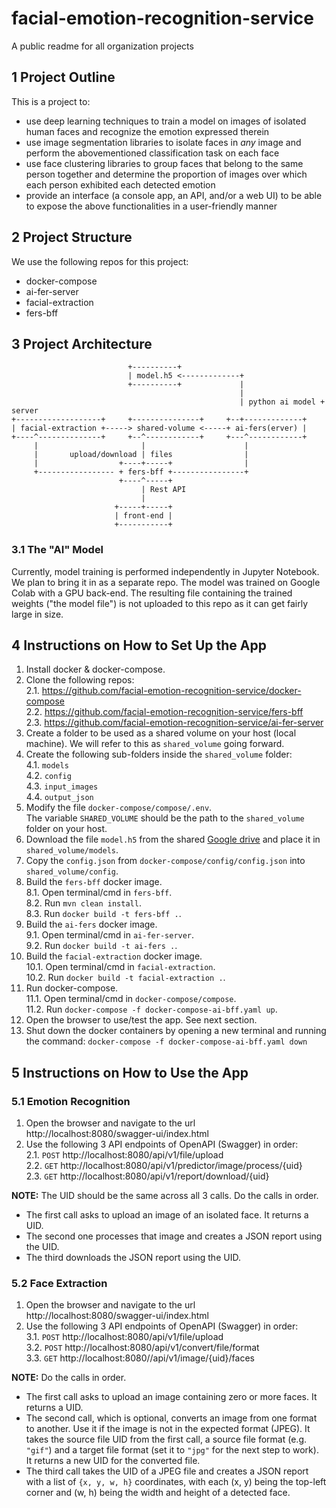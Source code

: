 # facial-emotion-recognition-service
A public readme for all organization projects

## 1 Project Outline
This is a project to:
- use deep learning techniques to train a model on images of isolated human faces and recognize the emotion expressed therein
- use image segmentation libraries to isolate faces in _any_ image and perform the abovementioned classification task on each face
- use face clustering libraries to group faces that belong to the same person together and determine the proportion of images over which each person exhibited each detected emotion
- provide an interface (a console app, an API, and/or a web UI) to be able to expose the above functionalities in a user-friendly manner

## 2 Project Structure
We use the following repos for this project:
- docker-compose
- ai-fer-server
- facial-extraction
- fers-bff

## 3 Project Architecture
```
                          +----------+
                          | model.h5 <-------------+
                          +----------+             | 
                                                   |
                                                   | python ai model + server
+-------------------+     +---------------+     +--+-------------+  
| facial-extraction +-----> shared-volume <-----+ ai-fers(erver) |  
+----^--------------+     +--^------------+     +---^------------+  
     |                       |                      |
     |       upload/download | files                | 
     |                  +----+-----+                |
     +----------------- + fers-bff +----------------+
                        +----^-----+
                             | Rest API
                             |
                       +-----+-----+
                       | front-end |
                       +-----------+
```

### 3.1 The "AI" Model
Currently, model training is performed independently in Jupyter Notebook. We plan to bring it in as a separate repo. 
The model was trained on Google Colab with a GPU back-end. 
The resulting file containing the trained weights ("the model file") is not uploaded to this repo as it can get fairly large in size.

## 4 Instructions on How to Set Up the App
1. Install docker & docker-compose.
2. Clone the following repos:  
  2.1. https://github.com/facial-emotion-recognition-service/docker-compose  
  2.2. https://github.com/facial-emotion-recognition-service/fers-bff  
  2.3. https://github.com/facial-emotion-recognition-service/ai-fer-server
3. Create a folder to be used as a shared volume on your host (local machine). We will refer to this as `shared_volume` going forward.
4. Create the following sub-folders inside the `shared_volume` folder:  
  4.1. `models`  
  4.2. `config`  
  4.3. `input_images`  
  4.4. `output_json`
5. Modify the file `docker-compose/compose/.env`.  
   The variable `SHARED_VOLUME` should be the path to the `shared_volume` folder on your host. 
6. Download the file `model.h5` from the shared [Google drive](https://drive.google.com/file/d/1Mf0__74ZPcseefAQvaK-y3_TQEyplGXX/view?usp=drive_link) and place it in `shared_volume/models`.
7. Copy the `config.json` from `docker-compose/config/config.json` into `shared_volume/config`.
8. Build the `fers-bff` docker image.  
  8.1. Open terminal/cmd in `fers-bff`.  
  8.2. Run `mvn clean install`.  
  8.3. Run `docker build -t fers-bff .`.
9. Build the `ai-fers` docker image.  
  9.1. Open terminal/cmd in `ai-fer-server`.  
  9.2. Run `docker build -t ai-fers .`.
10. Build the `facial-extraction` docker image.  
  10.1. Open terminal/cmd in `facial-extraction`.  
  10.2. Run `docker build -t facial-extraction .`.  
11. Run docker-compose.  
  11.1. Open terminal/cmd in `docker-compose/compose`.  
  11.2. Run `docker-compose -f docker-compose-ai-bff.yaml up`.
12. Open the browser to use/test the app. See next section.
13. Shut down the docker containers by opening a new terminal and running the command: `docker-compose -f docker-compose-ai-bff.yaml down`

## 5 Instructions on How to Use the App
### 5.1 Emotion Recognition
1. Open the browser and navigate to the url http://localhost:8080/swagger-ui/index.html
2. Use the following 3 API endpoints of OpenAPI (Swagger) in order:  
  2.1. `POST` http://localhost:8080/api/v1/file/upload  
  2.2. `GET` http://localhost:8080/api/v1/predictor/image/process/{uid}  
  2.3. `GET` http://localhost:8080/api/v1/report/download/{uid}

**NOTE:** The UID should be the same across all 3 calls. Do the calls in order. 
- The first call asks to upload an image of an isolated face. It returns a UID.
- The second one processes that image and creates a JSON report using the UID.
- The third downloads the JSON report using the UID.

### 5.2 Face Extraction
1. Open the browser and navigate to the url http://localhost:8080/swagger-ui/index.html
2. Use the following 3 API endpoints of OpenAPI (Swagger) in order:  
  3.1. `POST` http://localhost:8080/api/v1/file/upload  
  3.2. `POST` http://localhost:8080/api/v1/convert/file/format  
  3.3. `GET` http://localhost:8080//api/v1/image/{uid}/faces  

**NOTE:** Do the calls in order.  
- The first call asks to upload an image containing zero or more faces. It returns a UID.
- The second call, which is optional, converts an image from one format to another. Use it if the image is not in the expected format (JPEG). It takes the source file UID from the first call, a source file format (e.g. `"gif"`) and a target file format (set it to `"jpg"` for the next step to work). It returns a new UID for the converted file.  
- The third call takes the UID of a JPEG file and creates a JSON report with a list of `{x, y, w, h}` coordinates, with each (x, y) being the top-left corner and (w, h) being the width and height of a detected face.
